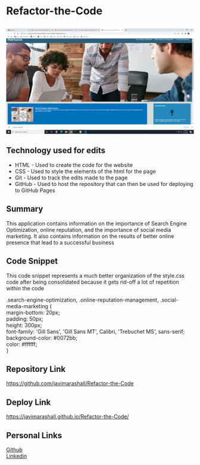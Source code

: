 # Refactor-the-Code

## 
![site](./assets/images/Site-Photo.png)

## Technology used for edits
- HTML - Used to create the code for the website
- CSS - Used to style the elements of the html for the page
- Git - Used to track the edits made to the page
- GitHub - Used to host the repository that can then be used for deploying to GitHub Pages

## Summary
This application contains information on the importance of Search Engine Optimization,
online reputation, and the importance of social media marketing. It also contains information
on the results of better online presence that lead to a successful business

## Code Snippet
This code snippet represents a much better organization of the style.css code after being consolidated 
because it gets rid-off a lot of repetition within the code

 .search-engine-optimization, .online-reputation-management, .social-media-marketing {<br>
    margin-bottom: 20px;<br>
    padding: 50px;<br>
    height: 300px;<br>
    font-family: 'Gill Sans', 'Gill Sans MT', Calibri, 'Trebuchet MS', sans-serif;<br>
    background-color: #0072bb;<br>
    color: #ffffff;<br>
}

## Repository Link
https://github.com/javimarashall/Refactor-the-Code

## Deploy Link
https://javimarashall.github.io/Refactor-the-Code/

## Personal Links
[Github](https://github.com/javimarashall)<br>
[Linkedin](https://www.linkedin.com/in/javier-mondragon-7b471719b/)





